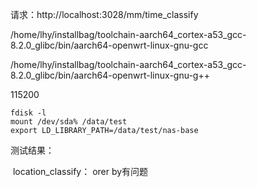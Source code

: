 请求：http://localhost:3028/mm/time_classify



/home/lhy/installbag/toolchain-aarch64_cortex-a53_gcc-8.2.0_glibc/bin/aarch64-openwrt-linux-gnu-gcc

/home/lhy/installbag/toolchain-aarch64_cortex-a53_gcc-8.2.0_glibc/bin/aarch64-openwrt-linux-gnu-g++

115200

```shell
fdisk -l
mount /dev/sda% /data/test
export LD_LIBRARY_PATH=/data/test/nas-base
```





测试结果：

​	location_classify： orer by有问题